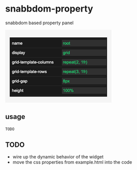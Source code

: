 # snabbdom-property

snabbdom based property panel

![alt text](scr1.png "property panel")

## usage

```javascript
TODO
```

## TODO

* wire up the dynamic behavior of the widget
* move the css properties from example.html into the code
